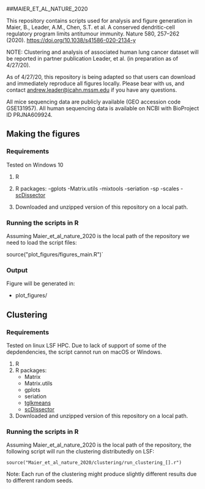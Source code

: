 
##MAIER_ET_AL_NATURE_2020

This repository contains scripts used for analysis and figure generation in Maier, B., Leader, A.M., Chen, S.T. et al. A conserved dendritic-cell regulatory program limits antitumour immunity. Nature 580, 257–262 (2020). https://doi.org/10.1038/s41586-020-2134-y

NOTE: Clustering and analysis of associated human lung cancer dataset will be reported in partner publication Leader, et al. (in preparation as of 4/27/20). 

As of 4/27/20, this repository is being adapted so that users can download and immediately reproduce all figures locally. Please bear with us, and contact andrew.leader@icahn.mssm.edu if you have any questions.

All mice sequencing data are publicly available (GEO accession code GSE131957). All human sequencing data is available on NCBI with BioProject ID PRJNA609924.

## Making the figures
### Requirements

Tested on Windows 10

1. R
2. R packages: 
	-gplots
	-Matrix.utils
	-mixtools
	-seriation
	-sp
	-scales
	-[scDissector](https://github.com/effiken/scDissector)

3. Downloaded and unzipped version of this repository  on a local path.

### Running the scripts in R

Assuming Maier_et_al_nature_2020 is the local path of the repository we need to load the script files:

source("plot_figures/figures_main.R")`

### Output

Figure will be generated in:
  - plot_figures/

## Clustering

### Requirements

Tested on linux LSF HPC. Due to lack of support of some of the depdendencies, the script cannot run on macOS or Windows.

1. R
2. R packages:
   - Matrix
   - Matrix.utils
   - gplots
   - seriation
   - [tglkmeans](https://bitbucket.org/tanaylab/tglkmeans)
   - [scDissector](https://github.com/effiken/scDissector)
3. Downloaded and unzipped version of this repository  on a local path.

### Running the scripts in R

Assuming Maier_et_al_nature_2020 is the local path of the repository, the following script will run the clustering distributedly on LSF:

`source("Maier_et_al_nature_2020/clustering/run_clustering_[].r")`

Note: Each run of the clustering might produce slightly different results due to different random seeds.
